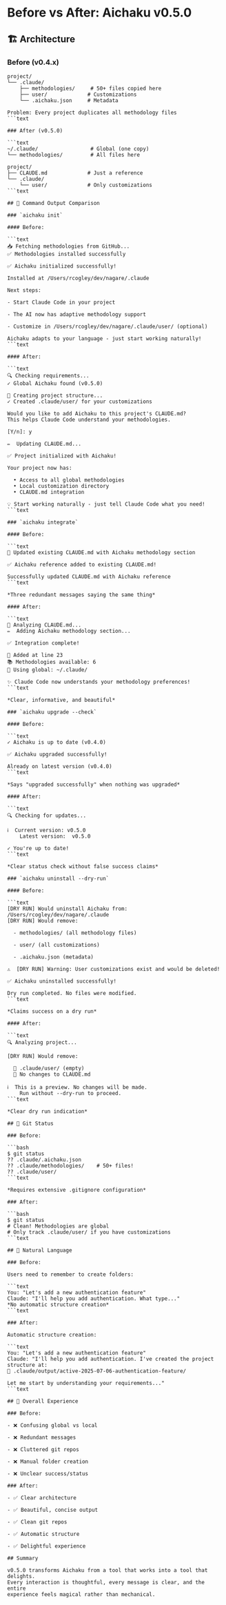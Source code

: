 # Before vs After: Aichaku v0.5.0

## 🏗️ Architecture

### Before (v0.4.x)

````text
project/
└── .claude/
    ├── methodologies/     # 50+ files copied here
    ├── user/             # Customizations
    └── .aichaku.json     # Metadata

Problem: Every project duplicates all methodology files
```text

### After (v0.5.0)

```text
~/.claude/                 # Global (one copy)
└── methodologies/         # All files here

project/
├── CLAUDE.md             # Just a reference
└── .claude/
    └── user/             # Only customizations
```text

## 💬 Command Output Comparison

### `aichaku init`

#### Before:

```text
📥 Fetching methodologies from GitHub...
✅ Methodologies installed successfully

✅ Aichaku initialized successfully!

Installed at /Users/rcogley/dev/nagare/.claude

Next steps:

- Start Claude Code in your project

- The AI now has adaptive methodology support

- Customize in /Users/rcogley/dev/nagare/.claude/user/ (optional)

Aichaku adapts to your language - just start working naturally!
```text

#### After:

```text
🔍 Checking requirements...
✓ Global Aichaku found (v0.5.0)

📁 Creating project structure...
✓ Created .claude/user/ for your customizations

Would you like to add Aichaku to this project's CLAUDE.md?
This helps Claude Code understand your methodologies.

[Y/n]: y

✏️  Updating CLAUDE.md...

✅ Project initialized with Aichaku!

Your project now has:

  • Access to all global methodologies
  • Local customization directory
  • CLAUDE.md integration

💡 Start working naturally - just tell Claude Code what you need!
```text

### `aichaku integrate`

#### Before:

```text
📝 Updated existing CLAUDE.md with Aichaku methodology section

✅ Aichaku reference added to existing CLAUDE.md!

Successfully updated CLAUDE.md with Aichaku reference
```text

*Three redundant messages saying the same thing*

#### After:

```text
📄 Analyzing CLAUDE.md...
✏️  Adding Aichaku methodology section...

✅ Integration complete!

📍 Added at line 23
📚 Methodologies available: 6
🔗 Using global: ~/.claude/

✨ Claude Code now understands your methodology preferences!
```text

*Clear, informative, and beautiful*

### `aichaku upgrade --check`

#### Before:

```text
✓ Aichaku is up to date (v0.4.0)

✅ Aichaku upgraded successfully!

Already on latest version (v0.4.0)
```text

*Says "upgraded successfully" when nothing was upgraded*

#### After:

```text
🔍 Checking for updates...

ℹ️  Current version: v0.5.0
    Latest version:  v0.5.0

✓ You're up to date!
```text

*Clear status check without false success claims*

### `aichaku uninstall --dry-run`

#### Before:

```text
[DRY RUN] Would uninstall Aichaku from: /Users/rcogley/dev/nagare/.claude
[DRY RUN] Would remove:

  - methodologies/ (all methodology files)

  - user/ (all customizations)

  - .aichaku.json (metadata)

⚠️  [DRY RUN] Warning: User customizations exist and would be deleted!

✅ Aichaku uninstalled successfully!

Dry run completed. No files were modified.
```text

*Claims success on a dry run*

#### After:

```text
🔍 Analyzing project...

[DRY RUN] Would remove:

  📁 .claude/user/ (empty)
  📝 No changes to CLAUDE.md

ℹ️  This is a preview. No changes will be made.
    Run without --dry-run to proceed.
```text

*Clear dry run indication*

## 🎯 Git Status

### Before:

```bash
$ git status
?? .claude/.aichaku.json
?? .claude/methodologies/    # 50+ files!
?? .claude/user/
```text

*Requires extensive .gitignore configuration*

### After:

```bash
$ git status
# Clean! Methodologies are global
# Only track .claude/user/ if you have customizations
```text

## 🧠 Natural Language

### Before:

Users need to remember to create folders:

```text
You: "Let's add a new authentication feature"
Claude: "I'll help you add authentication. What type..."
*No automatic structure creation*
```text

### After:

Automatic structure creation:

```text
You: "Let's add a new authentication feature"
Claude: "I'll help you add authentication. I've created the project structure at:
📁 .claude/output/active-2025-07-06-authentication-feature/

Let me start by understanding your requirements..."
```text

## 🌟 Overall Experience

### Before:

- ❌ Confusing global vs local

- ❌ Redundant messages

- ❌ Cluttered git repos

- ❌ Manual folder creation

- ❌ Unclear success/status

### After:

- ✅ Clear architecture

- ✅ Beautiful, concise output

- ✅ Clean git repos

- ✅ Automatic structure

- ✅ Delightful experience

## Summary

v0.5.0 transforms Aichaku from a tool that works into a tool that delights.
Every interaction is thoughtful, every message is clear, and the entire
experience feels magical rather than mechanical.
````
